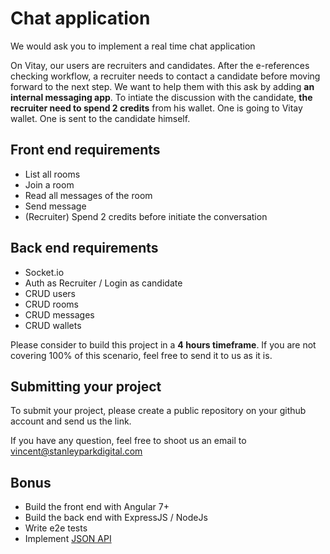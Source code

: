 # Chat application

We would ask you to implement a real time chat application

On Vitay, our users are recruiters and candidates. After the e-references checking workflow, a recruiter needs to contact a candidate before moving forward to the next step. We want to help them with this ask by adding **an internal messaging app**. To intiate the discussion with the candidate, **the recruiter need to spend 2 credits** from his wallet. One is going to Vitay wallet. One is sent to the candidate himself.

## Front end requirements

- List all rooms
- Join a room
- Read all messages of the room
- Send message
- (Recruiter) Spend 2 credits before initiate the conversation

## Back end requirements

- Socket.io
- Auth as Recruiter / Login as candidate
- CRUD users
- CRUD rooms
- CRUD messages
- CRUD wallets

Please consider to build this project in a **4 hours timeframe**. If you are not covering 100% of this scenario, feel free to send it to us as it is.

## Submitting your project

To submit your project, please create a public repository on your github account and send us the link.

If you have any question, feel free to shoot us an email to [vincent@stanleyparkdigital.com](mailto:vincent@stanleyparkdigital.com)

## Bonus

- Build the front end with Angular 7+
- Build the back end with ExpressJS / NodeJs
- Write e2e tests
- Implement [JSON API](http://jsonapi.org/)
